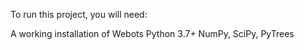 To run this project, you will need:

A working installation of Webots
Python 3.7+
NumPy, SciPy, PyTrees
